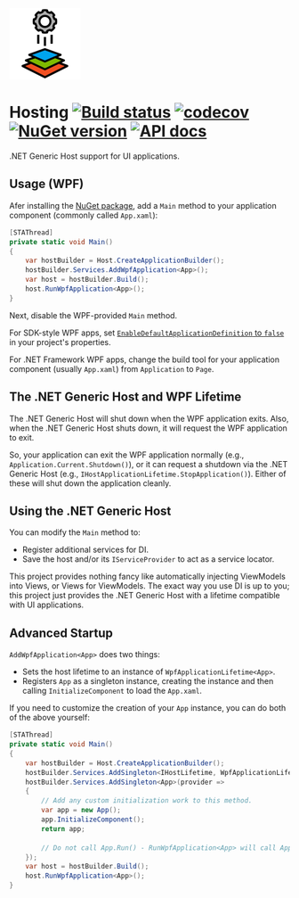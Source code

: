 ![Logo](src/icon.png)

# Hosting [![Build status](https://github.com/StephenCleary/Hosting/workflows/Build/badge.svg)](https://github.com/StephenCleary/Hosting/actions?query=workflow%3ABuild) [![codecov](https://codecov.io/gh/StephenCleary/Hosting/branch/main/graph/badge.svg)](https://codecov.io/gh/StephenCleary/Hosting) [![NuGet version](https://badge.fury.io/nu/Nito.Collections.Hosting.svg)](https://www.nuget.org/packages/Nito.Collections.Hosting) [![API docs](https://img.shields.io/badge/API-FuGet-blue.svg)](https://www.fuget.org/packages/Nito.Collections.Hosting)

.NET Generic Host support for UI applications.

## Usage (WPF)

Afer installing the [NuGet package](https://www.nuget.org/packages/Nito.Collections.Hosting), add a `Main` method to your application component (commonly called `App.xaml`):

```C#
[STAThread]
private static void Main()
{
	var hostBuilder = Host.CreateApplicationBuilder();
	hostBuilder.Services.AddWpfApplication<App>();
	var host = hostBuilder.Build();
	host.RunWpfApplication<App>();
}
```

Next, disable the WPF-provided `Main` method.

For SDK-style WPF apps, set [`EnableDefaultApplicationDefinition` to `false`](https://learn.microsoft.com/en-us/dotnet/core/project-sdk/msbuild-props-desktop?WT.mc_id=DT-MVP-5000058#enabledefaultapplicationdefinition) in your project's properties.

For .NET Framework WPF apps, change the build tool for your application component (usually `App.xaml`) from `Application` to `Page`.

## The .NET Generic Host and WPF Lifetime

The .NET Generic Host will shut down when the WPF application exits. Also, when the .NET Generic Host shuts down, it will request the WPF application to exit.

So, your application can exit the WPF application normally (e.g., `Application.Current.Shutdown()`), or it can request a shutdown via the .NET Generic Host (e.g., `IHostApplicationLifetime.StopApplication()`). Either of these will shut down the application cleanly.

## Using the .NET Generic Host

You can modify the `Main` method to:

- Register additional services for DI.
- Save the host and/or its `IServiceProvider` to act as a service locator.

This project provides nothing fancy like automatically injecting ViewModels into Views, or Views for ViewModels. The exact way you use DI is up to you; this project just provides the .NET Generic Host with a lifetime compatible with UI applications.

## Advanced Startup

`AddWpfApplication<App>` does two things:
- Sets the host lifetime to an instance of `WpfApplicationLifetime<App>`.
- Registers `App` as a singleton instance, creating the instance and then calling `InitializeComponent` to load the `App.xaml`.

If you need to customize the creation of your `App` instance, you can do both of the above yourself:

```C#
[STAThread]
private static void Main()
{
	var hostBuilder = Host.CreateApplicationBuilder();
	hostBuilder.Services.AddSingleton<IHostLifetime, WpfApplicationLifetime<App>>();
	hostBuilder.Services.AddSingleton<App>(provider =>
	{
		// Add any custom initialization work to this method.
		var app = new App();
		app.InitializeComponent();
		return app;

		// Do not call App.Run() - RunWpfApplication<App> will call App.Run().
	});
	var host = hostBuilder.Build();
	host.RunWpfApplication<App>();
}
```
